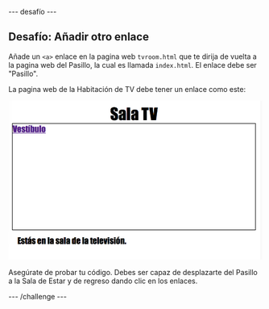\--- desafío \---

## Desafío: Añadir otro enlace

Añade un `<a>` enlace en la pagina web `tvroom.html` que te dirija de vuelta a la pagina web del Pasillo, la cual es llamada `index.html`. El enlace debe ser "Pasillo".

La pagina web de la Habitación de TV debe tener un enlace como este:

![captura de pantalla](images/rooms-hall-link.png)

Asegúrate de probar tu código. Debes ser capaz de desplazarte del Pasillo a la Sala de Estar y de regreso dando clic en los enlaces.

\--- /challenge \---